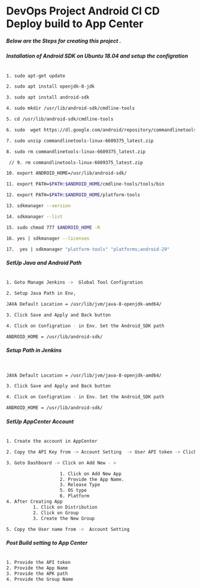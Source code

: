 
# DevOps Project Android CI CD Deploy build to App Center

##### Below are the Steps for creating this project .

##### Installation of Android SDK on Ubuntu 18.04 and setup the configration 

```sh

1. sudo apt-get update

2. sudo apt install openjdk-8-jdk

3. sudo apt install android-sdk

4. sudo mkdir /usr/lib/android-sdk/cmdline-tools

5. cd /usr/lib/android-sdk/cmdline-tools

6. sudo  wget https://dl.google.com/android/repository/commandlinetools-linux-6609375_latest.zip

7. sudo unzip commandlinetools-linux-6609375_latest.zip 

8. sudo rm commandlinetools-linux-6609375_latest.zip  

 // 9. rm commandlinetools-linux-6609375_latest.zip 

10. export ANDROID_HOME=/usr/lib/android-sdk/

11. export PATH=$PATH:$ANDROID_HOME/cmdline-tools/tools/bin

12. export PATH=$PATH:$ANDROID_HOME/platform-tools

13. sdkmanager --version

14. sdkmanager --list

15. sudo chmod 777 $ANDROID_HOME -R

16. yes | sdkmanager --licenses

17.  yes | sdkmanager "platform-tools" "platforms;android-29"

```


##### SetUp Java and Android Path 

```sh

1. Goto Manage Jenkins ->  Global Tool Configration 

2. Setup Java Path in Env, 

JAVA Default Location = /usr/lib/jvm/java-8-openjdk-amd64/

3. Click Save and Apply and Back button 

4. Click on Configration - in Env. Set the Android_SDK path  

ANDROID_HOME = /usr/lib/android-sdk/


```


##### Setup Path in Jenkins


```sh


JAVA Default Location = /usr/lib/jvm/java-8-openjdk-amd64/

3. Click Save and Apply and Back button 

4. Click on Configration - in Env. Set the Android_SDK path  

ANDROID_HOME = /usr/lib/android-sdk/


```

##### SetUp AppCenter Account 

```sh

1. Create the account in AppCenter 

2. Copy the API Key from -> Account Setting  -> User API token -> Click on New API -> Provide the name and Allow all the access and copy the token

3. Goto Dashboard -> Click on Add New - >

                    1. Click on Add New App
                    2. Provide the App Name.
                    3. Release Type 
                    5. OS type 
                    6. Platform 
4. After Creating App 
          1. Click on Distribution 
          2. Click on Group 
          3. Create the New Group

5. Copy the User name from ->  Account Setting 

```

##### Post Build setting to App Center 

```sh

1. Provide the API token 
2. Provide the App Name 
3. Provide the APK path 
4. Provide the Group Name 
```
